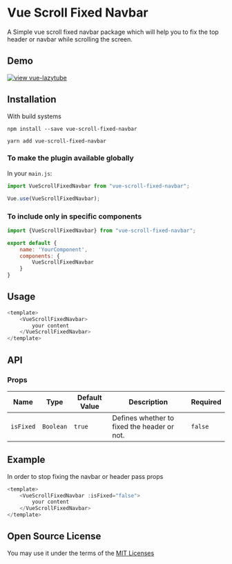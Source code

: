 # Vue Scroll Fixed Navbar

A Simple vue scroll fixed navbar package which will help you to fix the top header or navbar while scrolling the screen.

## Demo

[![view vue-lazytube](https://codesandbox.io/static/img/play-codesandbox.svg)](https://codesandbox.io/s/vue-scroll-fixed-navbar-jumxd?file=/src/App.vue)

## Installation

With build systems

```
npm install --save vue-scroll-fixed-navbar
```

```
yarn add vue-scroll-fixed-navbar
```

### To make the plugin available globally

In your `main.js`:

```javascript
import VueScrollFixedNavbar from "vue-scroll-fixed-navbar";

Vue.use(VueScrollFixedNavbar);
```

### To include only in specific components

```javascript
import {VueScrollFixedNavbar} from "vue-scroll-fixed-navbar";

export default {
    name: 'YourComponent',
    components: {
        VueScrollFixedNavbar
    }
}
````

## Usage

```javascript
<template>
    <VueScrollFixedNavbar>
        your content
    </VueScrollFixedNavbar>
</template>
```

## API

### Props
| Name | Type | Default Value | Description | Required |
| ------ | ------ | ------ | ------ | ------ |
| `isFixed` | `Boolean` | `true` | Defines whether to fixed the header or not. | `false` |


## Example
In order to stop fixing the navbar or header pass props

```javascript
<template>
    <VueScrollFixedNavbar :isFixed="false">
        your content
    </VueScrollFixedNavbar>
</template>
```


## Open Source License

You may use it under the terms of the [MIT Licenses](https://opensource.org/licenses/MIT)
